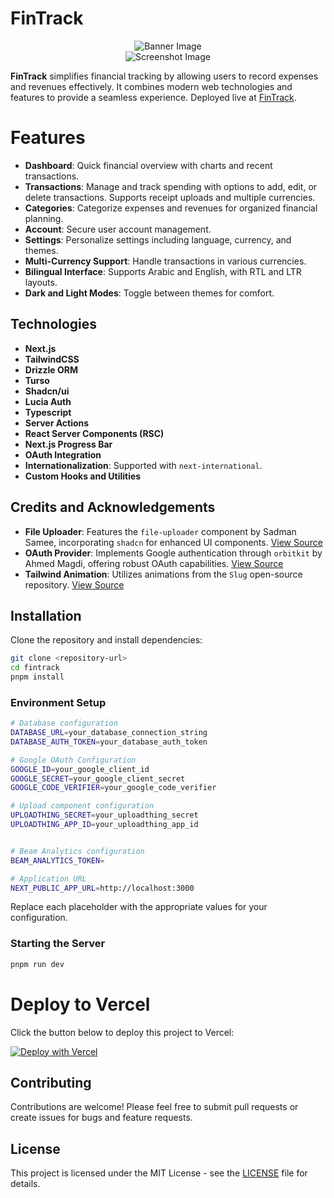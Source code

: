 # FinTrack

<div align="center">
  <img src="https://i.ibb.co/hKGZ5Z1/banner.png" alt="Banner Image">
</div>
<div align="center">
  <img src="https://i.ibb.co/3mtwFbF/793shots-so.jpg" alt="Screenshot Image">
</div>

**FinTrack** simplifies financial tracking by allowing users to record expenses and revenues effectively. It combines modern web technologies and features to provide a seamless experience. Deployed live at [FinTrack](https://fintrack.cash/).

# Features

- **Dashboard**: Quick financial overview with charts and recent transactions.
- **Transactions**: Manage and track spending with options to add, edit, or delete transactions. Supports receipt uploads and multiple currencies.
- **Categories**: Categorize expenses and revenues for organized financial planning.
- **Account**: Secure user account management.
- **Settings**: Personalize settings including language, currency, and themes.
- **Multi-Currency Support**: Handle transactions in various currencies.
- **Bilingual Interface**: Supports Arabic and English, with RTL and LTR layouts.
- **Dark and Light Modes**: Toggle between themes for comfort.

## Technologies

- **Next.js**
- **TailwindCSS**
- **Drizzle ORM**
- **Turso**
- **Shadcn/ui**
- **Lucia Auth**
- **Typescript**
- **Server Actions**
- **React Server Components (RSC)**
- **Next.js Progress Bar**
- **OAuth Integration**
- **Internationalization**: Supported with `next-international`.
- **Custom Hooks and Utilities**

## Credits and Acknowledgements

- **File Uploader**: Features the `file-uploader` component by Sadman Samee, incorporating `shadcn` for enhanced UI components. [View Source](https://github.com/sadmann7/file-uploader)
- **OAuth Provider**: Implements Google authentication through `orbitkit` by Ahmed Magdi, offering robust OAuth capabilities. [View Source](https://github.com/ixahmedxi/orbitkit/blob/main/packages/auth/src/providers/google.ts)
- **Tailwind Animation**: Utilizes animations from the `Slug` open-source repository. [View Source](https://github.com/pheralb/slug)

## Installation

Clone the repository and install dependencies:

```bash
git clone <repository-url>
cd fintrack
pnpm install
```

### Environment Setup

```bash
# Database configuration
DATABASE_URL=your_database_connection_string
DATABASE_AUTH_TOKEN=your_database_auth_token

# Google OAuth Configuration
GOOGLE_ID=your_google_client_id
GOOGLE_SECRET=your_google_client_secret
GOOGLE_CODE_VERIFIER=your_google_code_verifier

# Upload component configuration
UPLOADTHING_SECRET=your_uploadthing_secret
UPLOADTHING_APP_ID=your_uploadthing_app_id


# Beam Analytics configuration
BEAM_ANALYTICS_TOKEN=

# Application URL
NEXT_PUBLIC_APP_URL=http://localhost:3000
```

Replace each placeholder with the appropriate values for your configuration.

### Starting the Server

```bash
pnpm run dev
```

# Deploy to Vercel

Click the button below to deploy this project to Vercel:

[![Deploy with Vercel](https://vercel.com/button)](https://vercel.com/import/project?template=https://github.com/mo3ly/fintrack)

## Contributing

Contributions are welcome! Please feel free to submit pull requests or create issues for bugs and feature requests.

## License

This project is licensed under the MIT License - see the [LICENSE](LICENSE) file for details.
